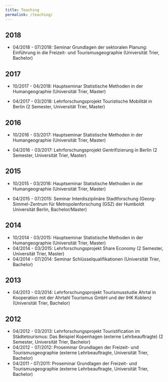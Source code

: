 ```yaml
---
title: Teaching
permalink: /teaching/
---
```


## 2018

* 04/2018 - 07/2018: Seminar Grundlagen der sektoralen Planung: Einführung in die Freizeit- und Tourismusgeographie (Universität Trier, Bachelor)

## 2017

* 10/2017 - 04/2018: Hauptseminar Statistische Methoden in der Humangeographie (Universität Trier, Master)

* 04/2017 - 03/2018: Lehrforschungsprojekt Touristische Mobilität in Berlin (2 Semester, Universität Trier, Master)

## 2016

* 10/2016 - 03/2017: Hauptseminar Statistische Methoden in der Humangeographie (Universität Trier, Master)

* 04/2016 - 03/2017: Lehrforschungsprojekt Gentrifizierung in Berlin (2 Semester, Universität Trier, Master)

## 2015

* 10/2015 - 03/2016: Hauptseminar Statistische Methoden in der Humangeographie (Universität Trier, Master)

* 04/2015 - 07/2015: Seminar Interdisziplinäre Stadtforschung (Georg-Simmel-Zentrum für Metropolenforschung (GSZ) der Humboldt Universität Berlin, Bachelor/Master)

## 2014

* 10/2014 - 03/2015: Hauptseminar Statistische Methoden in der Humangeographie (Universität Trier, Master)
* 04/2014 - 03/2015: Lehrforschungsprojekt Share Economy (2 Semester, Universität Trier, Master)
* 04/2014 - 07/2014: Seminar Schlüsselqualifikationen (Universität Trier, Bachelor)

## 2013

* 04/2013 - 03/2014: Lehrforschungsprojekt Tourismusstudie Ahrtal in Kooperation mit der Ahrtahl Tourismus GmbH und der IHK Koblenz (Universität Trier, Bachelor)

## 2012

* 04/2012 - 03/2013: Lehrforschungsprojekt Touristification im Städtetourismus: Das Beispiel Kopenhagen (externe Lehrbeauftragte) (2 Semester, Universität Trier, Bachelor)
* 04/2012 - 07/2012: Proseminar Grundlagen der Freizeit- und Tourismusgeographie (externe Lehrbeauftragte, Universität Trier, Bachelor)
* 04/2011 - 07/2011: Proseminar Grundlagen der Freizeit- und Tourismusgeographie (externe Lehrbeauftragte, Universität Trier, Bachelor)
